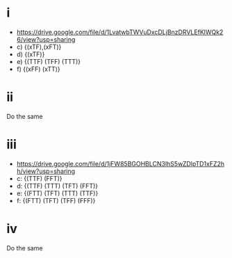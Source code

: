 # i
* https://drive.google.com/file/d/1LvatwbTWVuDxcDLjBnzDRVLEfKlWQk26/view?usp=sharing
* c) {(xTF),(xFT)}
* d) {(xTF)}
* e) {(TTF) (TFF) (TTT)}
* f) {(xFF) (xTT)}

# ii
Do the same

# iii
* https://drive.google.com/file/d/1jFW85BGOHBLCN3lhS5wZDlpTD1xFZ2hh/view?usp=sharing
* c: {(TTF) (FFT)} 
* d: {(TTF) (TTT) (TFT) (FFT)}
* e: {(FTT) (TFT) (TTT) (TTF)}
* f: {(FTT) (TFT) (TFF) (FFF)}

# iv
Do the same